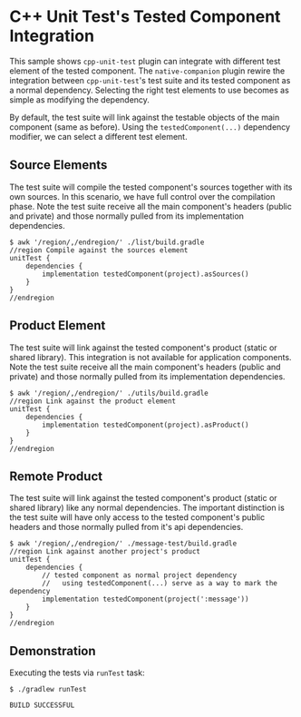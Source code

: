 # C++ Unit Test's Tested Component Integration

This sample shows `cpp-unit-test` plugin can integrate with different test element of the tested component.
The `native-companion` plugin rewire the integration between `cpp-unit-test`'s test suite and its tested component as a normal dependency.
Selecting the right test elements to use becomes as simple as modifying the dependency.

By default, the test suite will link against the testable objects of the main component (same as before).
Using the `testedComponent(...)` dependency modifier, we can select a different test element.

## Source Elements

The test suite will compile the tested component's sources together with its own sources.
In this scenario, we have full control over the compilation phase.
Note the test suite receive all the main component's headers (public and private) and those normally pulled from its implementation dependencies.

```shell {exemplar}
$ awk '/region/,/endregion/' ./list/build.gradle
//region Compile against the sources element
unitTest {
	dependencies {
		implementation testedComponent(project).asSources()
	}
}
//endregion
```

## Product Element

The test suite will link against the tested component's product (static or shared library).
This integration is not available for application components.
Note the test suite receive all the main component's headers (public and private) and those normally pulled from its implementation dependencies.

```shell {exemplar}
$ awk '/region/,/endregion/' ./utils/build.gradle
//region Link against the product element
unitTest {
	dependencies {
		implementation testedComponent(project).asProduct()
	}
}
//endregion
```

## Remote Product

The test suite will link against the tested component's product (static or shared library) like any normal dependencies.
The important distinction is the test suite will have only access to the tested component's public headers and those normally pulled from it's api dependencies.

```shell {exemplar}
$ awk '/region/,/endregion/' ./message-test/build.gradle
//region Link against another project's product
unitTest {
	dependencies {
		// tested component as normal project dependency
		//   using testedComponent(...) serve as a way to mark the dependency
		implementation testedComponent(project(':message'))
	}
}
//endregion
```

## Demonstration

Executing the tests via `runTest` task:

```shell {exemplar}
$ ./gradlew runTest

BUILD SUCCESSFUL
```
